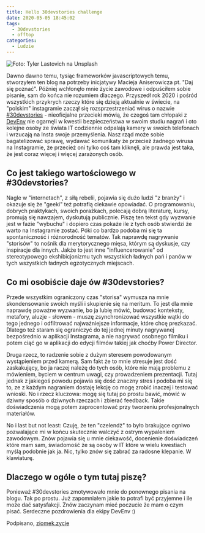```yaml
---
title: Hello 30devstories challenge
date: 2020-05-05 18:45:02
tags:
  - 30devstories
  - offtop
categories:
  - Ludzie
---
```

![Foto: Tyler Lastovich na Unsplash](/images/hello-30devstories-00.jpg)

Dawno dawno temu, tysiąc frameworków javascriptowych temu, stworzyłem ten blog na potrzeby inicjatywy Macieja Aniserowicza pt. "Daj się poznać". Później wchłonęło mnie życie zawodowe i odpuściłem sobie pisanie, sam do końca nie rozumiem dlaczego.
Przyszedł rok 2020 i pośród wszystkich przykrych rzeczy które się dzieją aktualnie w świecie, na "polskim" instagramie zaczął się rozsprzestrzeniać wirus o nazwie [#30devstories](https://www.instagram.com/explore/tags/30devstories/) - nieoficjalne przecieki mówią, że czegoś tam chłopaki z [DevEnv](https://devenv.pl/) nie ogarnęli w kwestii bezpieczeństwa w swoim studiu nagrań i oto kolejne osoby ze świata IT codziennie odpalają kamery w swoich telefonach i wrzucają na Insta swoje przemyślenia. Nasz rząd może sobie bagatelizować sprawę, wydawać komunikaty że przecież żadnego wirusa na Instagramie, że przecież oni tylko coś tam kliknęli, ale prawda jest taka, że jest coraz więcej i więcej zarażonych osób.

## Co jest takiego wartościowego w #30devstories?
Nagle w "internetach", z siłą rebelii, pojawia się dużo ludzi "z branży" i okazuje się że "geeki" też potrafią ciekawie opowiadać. O programowaniu, dobrych praktykach, swoich porażkach, polecają dobrą literaturę, kursy, promują się nawzajem, dyskutują publicznie. Piszę ten tekst gdy wyzwanie jest w fazie "wybuchu" i dopiero czas pokaże ile z tych osób stwierdzi że warto na Instagramie zostać. Póki co bardzo podoba mi się ta spontaniczność i różnorodność tematów.
Tak naprawdę nagrywanie "storisów" to nośnik dla merytorycznego mięsa, którym są dyskusje, czy inspiracje dla innych. Jakże to jest inne "influencerowanie" od stereotypowego ekshibicjonizmu tych wszystkich ładnych pań i panów w tych wszystkich ładnych egzotycznych miejscach.

## Co mi osobiście daje ów #30devstories?
Przede wszystkim ograniczony czas "storisa" wymusza na mnie skondensowanie swoich myśli i skupienie się na meritum. To jest dla mnie naprawdę poważne wyzwanie, bo ja lubię mówić, budować konteksty, metafory, aluzje - słowem - muszę zsynchronizować wszystkie wątki do tego jednego i odfiltrować najważniejsze informacje, które chcę prezkazać. 
Dlatego też staram się ograniczyć do tej jednej minuty nagrywanej bezpośrednio w aplikacji Instagrama, a nie nagrywać osobnego filmiku i potem ciąć go w aplikacji do edycji filmów takiej jak choćby Power Director.

Druga rzecz, to radzenie sobie z dużym steresem powodowanym wystąpieniem przed kamerą. Sam fakt że to mnie stresuje jest dość zaskakujący, bo ja raczej należę do tych osób, które nie mają problemu z mówieniem, byciem w centrum uwagi, czy prowadzeniem prezentacji. Tutaj jednak z jakiegoś powodu pojawia się dość znaczny stres i podoba mi się to, ze z każdym nagraniem dostaję lekcję co mogę zrobić inaczej i testować wnioski.
No i rzecz kluczowa: mogę się tutaj po prostu bawić, mówić w dziwny sposób o dziwnych rzeczach i zbierać feedback. Takie doświadczenia mogą potem zaprocentować przy tworzeniu profesjonalnych materiałów.

No i last but not least: Czuję, że ten "czelendż" to było brakujące ogniwo pozwalające mi w końcu skutecznie walczyć z ostrym wypaleniem zawodowym. Znów pojawia się u mnie ciekawość, docenienie doświadczeń które mam sam, świadomość że są osoby w IT które w wielu kwestiach myślą podobnie jak ja. Nic, tylko znów się zabrać za radosne klepanie. W klawiaturę.

## Dlaczego w ogóle o tym tutaj piszę?
Ponieważ #30devstories zmotywowało mnie do ponownego pisania na blogu. Tak po prostu. Już zapomniałem jakie to potrafi być przyjemne i ile może dać satysfakcji. Znów zaczynam mieć poczucie że mam o czym pisać.
Serdeczne pozdrowienia dla ekipy DevEnv :)

Podpisano, [ziomek.zycie](https://www.instagram.com/ziomek.zycie/)